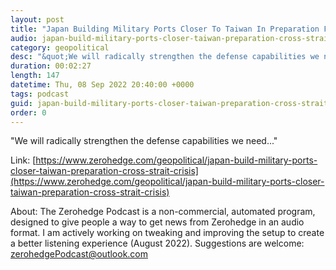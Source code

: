 ```yaml
---
layout: post
title: "Japan Building Military Ports Closer To Taiwan In Preparation For Cross-Strait Crisis"
audio: japan-build-military-ports-closer-taiwan-preparation-cross-strait-crisis-0
category: geopolitical
desc: "&quot;We will radically strengthen the defense capabilities we need...&quot;"
duration: 00:02:27
length: 147
datetime: Thu, 08 Sep 2022 20:40:00 +0000
tags: podcast
guid: japan-build-military-ports-closer-taiwan-preparation-cross-strait-crisis-0
order: 0
---
```

&quot;We will radically strengthen the defense capabilities we need...&quot;

Link: [https://www.zerohedge.com/geopolitical/japan-build-military-ports-closer-taiwan-preparation-cross-strait-crisis](https://www.zerohedge.com/geopolitical/japan-build-military-ports-closer-taiwan-preparation-cross-strait-crisis)

About: The Zerohedge Podcast is a non-commercial, automated program, designed to give people a way to get news from Zerohedge in an audio format.  I am actively working on tweaking and improving the setup to create a better listening experience (August 2022).  Suggestions are welcome: [zerohedgePodcast@outlook.com](mailto:zerohedgePodcast@outlook.com)